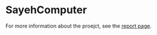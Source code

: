 # SayehComputer
For more information about the proejct, see the [report page](https://github.com/mohamad-amin/SayehComputer/tree/master/report).
